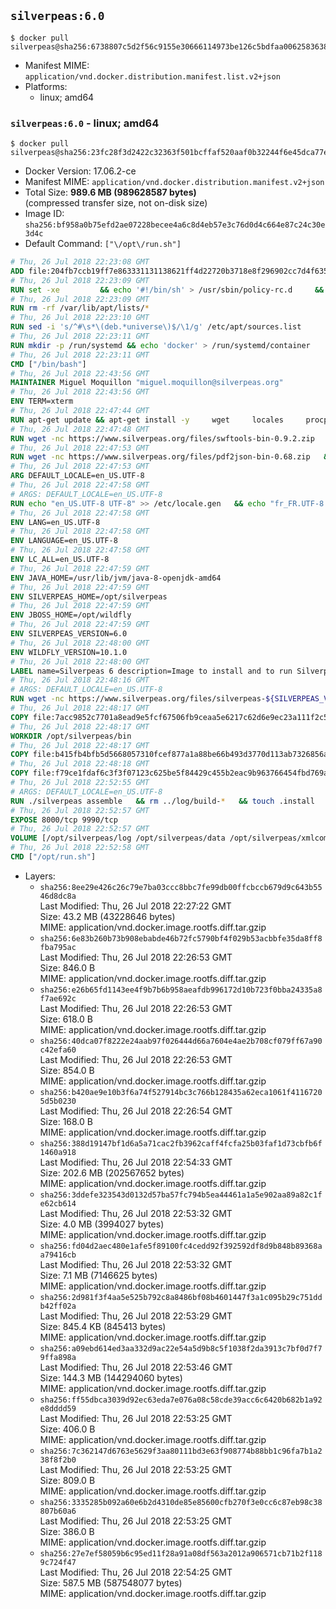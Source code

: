 ## `silverpeas:6.0`

```console
$ docker pull silverpeas@sha256:6738807c5d2f56c9155e30666114973be126c5bdfaa0062583638d4b9f9fabf1
```

-	Manifest MIME: `application/vnd.docker.distribution.manifest.list.v2+json`
-	Platforms:
	-	linux; amd64

### `silverpeas:6.0` - linux; amd64

```console
$ docker pull silverpeas@sha256:23fc28f3d2422c32363f501bcffaf520aaf0b32244f6e45dca77e4ed06d977fc
```

-	Docker Version: 17.06.2-ce
-	Manifest MIME: `application/vnd.docker.distribution.manifest.v2+json`
-	Total Size: **989.6 MB (989628587 bytes)**  
	(compressed transfer size, not on-disk size)
-	Image ID: `sha256:bf958a0b75efd2ae07228becee4a6c8d4eb57e3c76d0d4c664e87c24c30e3d4c`
-	Default Command: `["\/opt\/run.sh"]`

```dockerfile
# Thu, 26 Jul 2018 22:23:08 GMT
ADD file:204fb7ccb19ff7e863331131138621ff4d22720b3718e8f296902cc7d4f635b5 in / 
# Thu, 26 Jul 2018 22:23:09 GMT
RUN set -xe 		&& echo '#!/bin/sh' > /usr/sbin/policy-rc.d 	&& echo 'exit 101' >> /usr/sbin/policy-rc.d 	&& chmod +x /usr/sbin/policy-rc.d 		&& dpkg-divert --local --rename --add /sbin/initctl 	&& cp -a /usr/sbin/policy-rc.d /sbin/initctl 	&& sed -i 's/^exit.*/exit 0/' /sbin/initctl 		&& echo 'force-unsafe-io' > /etc/dpkg/dpkg.cfg.d/docker-apt-speedup 		&& echo 'DPkg::Post-Invoke { "rm -f /var/cache/apt/archives/*.deb /var/cache/apt/archives/partial/*.deb /var/cache/apt/*.bin || true"; };' > /etc/apt/apt.conf.d/docker-clean 	&& echo 'APT::Update::Post-Invoke { "rm -f /var/cache/apt/archives/*.deb /var/cache/apt/archives/partial/*.deb /var/cache/apt/*.bin || true"; };' >> /etc/apt/apt.conf.d/docker-clean 	&& echo 'Dir::Cache::pkgcache ""; Dir::Cache::srcpkgcache "";' >> /etc/apt/apt.conf.d/docker-clean 		&& echo 'Acquire::Languages "none";' > /etc/apt/apt.conf.d/docker-no-languages 		&& echo 'Acquire::GzipIndexes "true"; Acquire::CompressionTypes::Order:: "gz";' > /etc/apt/apt.conf.d/docker-gzip-indexes 		&& echo 'Apt::AutoRemove::SuggestsImportant "false";' > /etc/apt/apt.conf.d/docker-autoremove-suggests
# Thu, 26 Jul 2018 22:23:09 GMT
RUN rm -rf /var/lib/apt/lists/*
# Thu, 26 Jul 2018 22:23:10 GMT
RUN sed -i 's/^#\s*\(deb.*universe\)$/\1/g' /etc/apt/sources.list
# Thu, 26 Jul 2018 22:23:11 GMT
RUN mkdir -p /run/systemd && echo 'docker' > /run/systemd/container
# Thu, 26 Jul 2018 22:23:11 GMT
CMD ["/bin/bash"]
# Thu, 26 Jul 2018 22:43:56 GMT
MAINTAINER Miguel Moquillon "miguel.moquillon@silverpeas.org"
# Thu, 26 Jul 2018 22:43:56 GMT
ENV TERM=xterm
# Thu, 26 Jul 2018 22:47:44 GMT
RUN apt-get update && apt-get install -y     wget     locales     procps     net-tools     zip     unzip     openjdk-8-jdk     ffmpeg     imagemagick     ghostscript     ure     gpgv   && rm -rf /var/lib/apt/lists/*   && update-ca-certificates -f
# Thu, 26 Jul 2018 22:47:48 GMT
RUN wget -nc https://www.silverpeas.org/files/swftools-bin-0.9.2.zip   && echo 'd40bd091c84bde2872f2733a3c767b3a686c8e8477a3af3a96ef347cf05c5e43 *swftools-bin-0.9.2.zip' | sha256sum -   && unzip swftools-bin-0.9.2.zip -d /   && rm swftools-bin-0.9.2.zip
# Thu, 26 Jul 2018 22:47:53 GMT
RUN wget -nc https://www.silverpeas.org/files/pdf2json-bin-0.68.zip   && echo 'eec849cdd75224f9d44c0999ed1fbe8764a773d8ab0cf7fff4bf922ab81c9f84 *pdf2json-bin-0.68.zip' | sha256sum -   && unzip pdf2json-bin-0.68.zip -d /   && rm pdf2json-bin-0.68.zip
# Thu, 26 Jul 2018 22:47:53 GMT
ARG DEFAULT_LOCALE=en_US.UTF-8
# Thu, 26 Jul 2018 22:47:58 GMT
# ARGS: DEFAULT_LOCALE=en_US.UTF-8
RUN echo "en_US.UTF-8 UTF-8" >> /etc/locale.gen   && echo "fr_FR.UTF-8 UTF-8" >> /etc/locale.gen   && echo "de_DE.UTF-8 UTF-8" >> /etc/locale.gen   && locale-gen   && update-locale LANG=${DEFAULT_LOCALE} LANGUAGE=${DEFAULT_LOCALE} LC_ALL=${DEFAULT_LOCALE}
# Thu, 26 Jul 2018 22:47:58 GMT
ENV LANG=en_US.UTF-8
# Thu, 26 Jul 2018 22:47:58 GMT
ENV LANGUAGE=en_US.UTF-8
# Thu, 26 Jul 2018 22:47:58 GMT
ENV LC_ALL=en_US.UTF-8
# Thu, 26 Jul 2018 22:47:59 GMT
ENV JAVA_HOME=/usr/lib/jvm/java-8-openjdk-amd64
# Thu, 26 Jul 2018 22:47:59 GMT
ENV SILVERPEAS_HOME=/opt/silverpeas
# Thu, 26 Jul 2018 22:47:59 GMT
ENV JBOSS_HOME=/opt/wildfly
# Thu, 26 Jul 2018 22:47:59 GMT
ENV SILVERPEAS_VERSION=6.0
# Thu, 26 Jul 2018 22:48:00 GMT
ENV WILDFLY_VERSION=10.1.0
# Thu, 26 Jul 2018 22:48:00 GMT
LABEL name=Silverpeas 6 description=Image to install and to run Silverpeas 6 vendor=Silverpeas version=6.0 build=1
# Thu, 26 Jul 2018 22:48:16 GMT
# ARGS: DEFAULT_LOCALE=en_US.UTF-8
RUN wget -nc https://www.silverpeas.org/files/silverpeas-${SILVERPEAS_VERSION}-wildfly${WILDFLY_VERSION%.?.?}.zip   && wget -nc https://www.silverpeas.org/files/silverpeas-${SILVERPEAS_VERSION}-wildfly${WILDFLY_VERSION%.?.?}.zip.asc   && gpg --keyserver ha.pool.sks-keyservers.net --recv-keys 3F4657EF9C591F2FEA458FEBC19391EB3DF442B6   && gpg --batch --verify silverpeas-${SILVERPEAS_VERSION}-wildfly${WILDFLY_VERSION%.?.?}.zip.asc silverpeas-${SILVERPEAS_VERSION}-wildfly${WILDFLY_VERSION%.?.?}.zip   && wget -nc http://download.jboss.org/wildfly/${WILDFLY_VERSION}.Final/wildfly-${WILDFLY_VERSION}.Final.zip   && unzip silverpeas-${SILVERPEAS_VERSION}-wildfly${WILDFLY_VERSION%.?.?}.zip -d /opt   && unzip wildfly-${WILDFLY_VERSION}.Final.zip -d /opt   && mv /opt/silverpeas-${SILVERPEAS_VERSION}-wildfly${WILDFLY_VERSION%.?.?} /opt/silverpeas   && mv /opt/wildfly-${WILDFLY_VERSION}.Final /opt/wildfly   && rm *.zip   && mkdir -p /root/.m2
# Thu, 26 Jul 2018 22:48:17 GMT
COPY file:7acc9852c7701a8ead9e5fcf67506fb9ceaa5e6217c62d6e9ec23a111f2c5ba1 in /root/.m2/ 
# Thu, 26 Jul 2018 22:48:17 GMT
WORKDIR /opt/silverpeas/bin
# Thu, 26 Jul 2018 22:48:17 GMT
COPY file:b415fb4bfb5d5668057310fcef877a1a88be66b493d3770d113ab7326856a7da in /opt/ 
# Thu, 26 Jul 2018 22:48:18 GMT
COPY file:f79ce1fdaf6c3f3f07123c625be5f84429c455b2eac9b963766454fbd769afe6 in /opt/silverpeas/configuration/silverpeas/ 
# Thu, 26 Jul 2018 22:52:55 GMT
# ARGS: DEFAULT_LOCALE=en_US.UTF-8
RUN ./silverpeas assemble   && rm ../log/build-*   && touch .install
# Thu, 26 Jul 2018 22:52:57 GMT
EXPOSE 8000/tcp 9990/tcp
# Thu, 26 Jul 2018 22:52:57 GMT
VOLUME [/opt/silverpeas/log /opt/silverpeas/data /opt/silverpeas/xmlcomponents/workflows]
# Thu, 26 Jul 2018 22:52:58 GMT
CMD ["/opt/run.sh"]
```

-	Layers:
	-	`sha256:8ee29e426c26c79e7ba03ccc8bbc7fe99db00ffcbccb679d9c643b5546d8dc8a`  
		Last Modified: Thu, 26 Jul 2018 22:27:22 GMT  
		Size: 43.2 MB (43228646 bytes)  
		MIME: application/vnd.docker.image.rootfs.diff.tar.gzip
	-	`sha256:6e83b260b73b908ebabde46b72fc5790bf4f029b53acbbfe35da8ff8fba795ac`  
		Last Modified: Thu, 26 Jul 2018 22:26:53 GMT  
		Size: 846.0 B  
		MIME: application/vnd.docker.image.rootfs.diff.tar.gzip
	-	`sha256:e26b65fd1143ee4f9b7b6b958aeafdb996172d10b723f0bba24335a8f7ae692c`  
		Last Modified: Thu, 26 Jul 2018 22:26:53 GMT  
		Size: 618.0 B  
		MIME: application/vnd.docker.image.rootfs.diff.tar.gzip
	-	`sha256:40dca07f8222e24aab97f026444d66a7604e4ae2b708cf079ff67a90c42efa60`  
		Last Modified: Thu, 26 Jul 2018 22:26:53 GMT  
		Size: 854.0 B  
		MIME: application/vnd.docker.image.rootfs.diff.tar.gzip
	-	`sha256:b420ae9e10b3f6a74f527914bc3c766b128435a62eca1061f41167205d5b0230`  
		Last Modified: Thu, 26 Jul 2018 22:26:54 GMT  
		Size: 168.0 B  
		MIME: application/vnd.docker.image.rootfs.diff.tar.gzip
	-	`sha256:388d19147bf1d6a5a71cac2fb3962caff4fcfa25b03faf1d73cbfb6f1460a918`  
		Last Modified: Thu, 26 Jul 2018 22:54:33 GMT  
		Size: 202.6 MB (202567652 bytes)  
		MIME: application/vnd.docker.image.rootfs.diff.tar.gzip
	-	`sha256:3ddefe323543d0132d57ba57fc794b5ea44461a1a5e902aa89a82c1fe62cb614`  
		Last Modified: Thu, 26 Jul 2018 22:53:32 GMT  
		Size: 4.0 MB (3994027 bytes)  
		MIME: application/vnd.docker.image.rootfs.diff.tar.gzip
	-	`sha256:fd04d2aec480e1afe5f89100fc4cedd92f392592df8d9b848b89368aa79416cb`  
		Last Modified: Thu, 26 Jul 2018 22:53:32 GMT  
		Size: 7.1 MB (7146625 bytes)  
		MIME: application/vnd.docker.image.rootfs.diff.tar.gzip
	-	`sha256:2d981f3f4aa5e525b792c8a8486bf08b4601447f3a1c095b29c751ddb42ff02a`  
		Last Modified: Thu, 26 Jul 2018 22:53:29 GMT  
		Size: 845.4 KB (845413 bytes)  
		MIME: application/vnd.docker.image.rootfs.diff.tar.gzip
	-	`sha256:a09ebd614ed3aa332d9ac22e54a5d9b8c5f1038f2da3913c7bf0d7f79ffa898a`  
		Last Modified: Thu, 26 Jul 2018 22:53:46 GMT  
		Size: 144.3 MB (144294060 bytes)  
		MIME: application/vnd.docker.image.rootfs.diff.tar.gzip
	-	`sha256:ff55dbca3039d92ec63eda7e076a08c58cde39acc6c6420b682b1a92e8dddd59`  
		Last Modified: Thu, 26 Jul 2018 22:53:25 GMT  
		Size: 406.0 B  
		MIME: application/vnd.docker.image.rootfs.diff.tar.gzip
	-	`sha256:7c362147d6763e5629f3aa80111bd3e63f908774b88bb1c96fa7b1a238f8f2b0`  
		Last Modified: Thu, 26 Jul 2018 22:53:25 GMT  
		Size: 809.0 B  
		MIME: application/vnd.docker.image.rootfs.diff.tar.gzip
	-	`sha256:3335285b092a60e6b2d4310de85e85600cfb270f3e0cc6c87eb98c38807b60a6`  
		Last Modified: Thu, 26 Jul 2018 22:53:25 GMT  
		Size: 386.0 B  
		MIME: application/vnd.docker.image.rootfs.diff.tar.gzip
	-	`sha256:27e7ef58059b6c95ed11f28a91a08df563a2012a906571cb71b2f1189c724f47`  
		Last Modified: Thu, 26 Jul 2018 22:54:25 GMT  
		Size: 587.5 MB (587548077 bytes)  
		MIME: application/vnd.docker.image.rootfs.diff.tar.gzip
